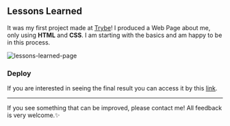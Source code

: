 ## Lessons Learned

It was my first project made at [Trybe](https://www.betrybe.com/)! I produced a Web Page about me, only using **HTML** and **CSS**. I am starting with the basics and am happy to be in this process.

![lessons-learned-page](https://user-images.githubusercontent.com/99998543/161762688-fe4c1db5-606d-402a-8023-caf099d64569.gif)

### Deploy 

If you are interested in seeing the final result you can access it by this [link](https://lessons-learned-maysa-b.vercel.app/).

---------------
If you see something that can be improved, please contact me! All feedback is very welcome.:sparkles:
